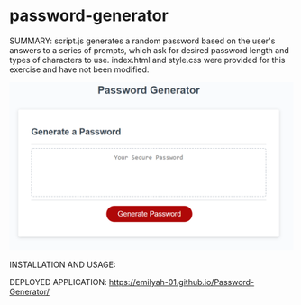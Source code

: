 # password-generator

SUMMARY:
script.js generates a random password based on the user's answers to a series of prompts, which ask for desired password length and types of characters to use.
index.html and style.css were provided for this exercise and have not been modified.

![User interface screenshot](/assets/img/password_generator_UI.png?raw=true)

INSTALLATION AND USAGE:

DEPLOYED APPLICATION:
https://emilyah-01.github.io/Password-Generator/
